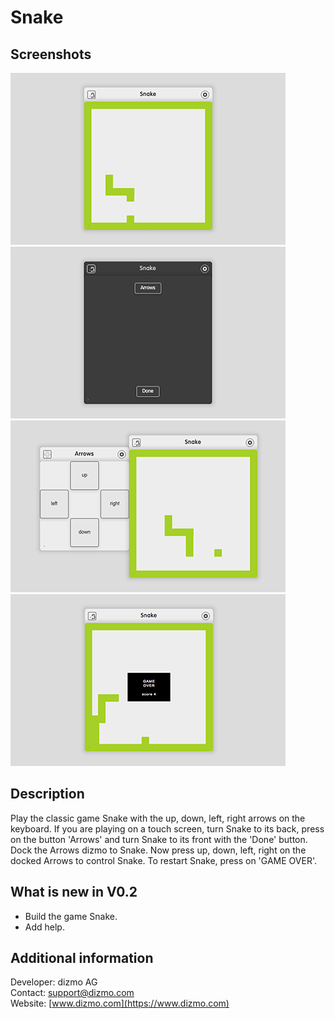 # Snake

## Screenshots

![slide](./SnakeWithKeyboard.png)
![slide](./SnakeBack.png)
![slide](./SnakeWithArrows.png)
![slide](./SnakeGameOver.png)

## Description

Play the classic game Snake with the up, down, left, right arrows on the keyboard. If you are playing on a touch screen, turn Snake to its back, press on the button 'Arrows' and turn Snake to its front with the 'Done' button. Dock the Arrows dizmo to Snake. Now press up, down, left, right on the docked Arrows to control Snake. To restart Snake, press on 'GAME OVER'.

## What is new in V0.2

* Build the game Snake.
* Add help.

## Additional information

Developer: dizmo AG<br>
Contact: support@dizmo.com<br>
Website: [www.dizmo.com](https://www.dizmo.com)<br>
